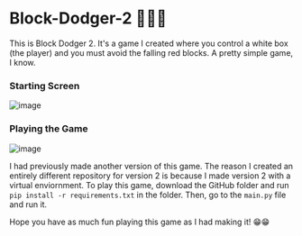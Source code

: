 # Block-Dodger-2 💯💯💯

This is Block Dodger 2. It's a game I created where you control a white box (the player) and you must avoid the falling red blocks. A pretty simple game, I know.

### Starting Screen
![image](https://github.com/ProTechZ/Block-Dodger-2/assets/96871120/3ffb65d6-6356-4418-9a26-ad4ae9a3dfc4)

### Playing the Game
![image](https://github.com/ProTechZ/Block-Dodger-2/assets/96871120/19500118-db01-4e39-b7f2-d28cc1dc4c5b)

I had previously made another version of this game. The reason I created an entirely different repository for version 2 is because I made version 2 with a virtual enviornment.
To play this game, download the GitHub folder and run `pip install -r requirements.txt` in the folder. Then, go to the `main.py` file and run it.


Hope you have as much fun playing this game as I had making it! 😁😁
